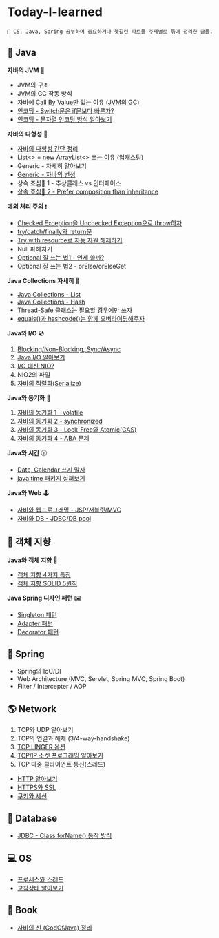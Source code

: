 # Today-I-learned

```
🌟 CS, Java, Spring 공부하며 중요하거나 헷갈린 파트들 주제별로 묶어 정리한 글들.
```

## 🎪 Java

**자바의 JVM** 🚕

* JVM의 구조
* JVM의 GC 작동 방식
* [자바에 Call By Value만 있는 이유 (JVM의 GC)](java/call\_by\_value.md)
* [인코딩 - Switch문은 if문보다 빠른가?](java/switch\_encoding.md)
* [인코딩 - 문자열 인코딩 방식 알아보기](java/encoding.md)

**자바의 다형성** 🍇

* [자바의 다형성 간단 정리](java/undefined.md)
* [List<> = new ArrayList<> 쓰는 이유 (업캐스팅)](java/upcasting.md)
* Generic - 자세히 알아보기
* [Generic - 자바의 변성](java/undefined-1.md)
* 상속 조심🙅‍ 1 - 추상클래스 vs 인터페이스
* [상속 조심🙅‍ 2 - Prefer composition than inheritance](java/prefer\_composition\_than\_inheritance.md)

**예외 처리 주의** ❗

* [Checked Exception을 Unchecked Exception으로 throw하자](java/wrapping\_checked\_exception\_into\_unchecked\_exception.md)
* [try/catch/finally와 return문](java/try-catch-finally-\_return.md)
* [Try with resource로 자동 자원 해제하기](java/try\_with\_resource.md)
* Null 파헤치기
* [Optional 잘 쓰는 법1 - 언제 쓸까?](java/optional.md)
* Optional 잘 쓰는 법2 - orElse/orElseGet

**Java Collections 자세히** 🔎

* [Java Collections - List](java/collections\_list.md)
* [Java Collections - Hash](java/collections\_hash.md)
* [Thread-Safe 클래스는 필요할 경우에만 쓰자](java/collections\_warning.md)
* [equals()과 hashcode()는 함께 오버라이딩해주자](java/equals.md)

**Java와 I/O** 💿

1. [Blocking/Non-Blocking, Sync/Async](io/blocking\_synchronous.md)
2. [Java I/O 알아보기](io-1/java\_io.md)
3. [I/O 대신 NIO?](io-2/nio.md)
4. NIO2의 파일
5. [자바의 직렬화(Serialize)](java/undefined-2.md)

**Java와 동기화** 💭

1. [자바의 동기화 1 - volatile](java/volatile.md)
2. [자바의 동기화 2 - synchronized](java/synchronized.md)
3. [자바의 동기화 3 - Lock-Free와 Atomic(CAS)](java/atomic.md)
4. [자바의 동기화 4 - ABA 문제](java/aba.md)

**Java와 시간** 🕜

* [Date, Calendar 쓰지 말자](java/date\_calendar\_.md)
* [java.time 패키지 살펴보기](java/java.time.md)

**Java와 Web** 🕹

* [자바와 웹프로그래밍 - JSP/서블릿/MVC](java/web.md)
* [자바와 DB - JDBC/DB pool](java/db.md)

## 🔮 객체 지향

**Java와 객체 지향** 🎲

* [객체 지향 4가지 특징](java/oop.md)
* [객체 지향 SOLID 5원칙](java/solid.md)

**Java Spring 디자인 패턴** 🖼

* [Singleton 패턴](oop-2/singleton.md)
* [Adapter 패턴](oop/adpater.md)
* [Decorator 패턴](oop-1/decorator.md)

## 🌺 Spring

* Spring의 IoC/DI
* Web Architecture (MVC, Servlet, Spring MVC, Spring Boot)
* Filter / Intercepter / AOP

## 🌎 Network

1. TCP와 UDP 알아보기
2. TCP의 연결과 해제 (3/4-way-handshake)
3. [TCP LINGER 옵션](network-1/linger.md)
4. [TCP/IP 소켓 프로그래밍 알아보기](java/socket\_programming.md)
5. TCP 다중 클라이언트 통신(스레드)

* [HTTP 알아보기](network/http.md)
* [HTTPS와 SSL](network-2/ssl.md)
* [쿠키와 세션](network-3/cookie\_session.md)

## 💌 Database

* [JDBC - Class.forName() 동작 방식](database/classforname.md)

## 💻 OS

* [프로세스와 스레드](os/proc\_thread.md)
* [교착상태 알아보기](os-1/\_.md)

## 📕 Book

* [자바의 신 (GodOfJava) 정리](godofjava-13/undefined.md)
